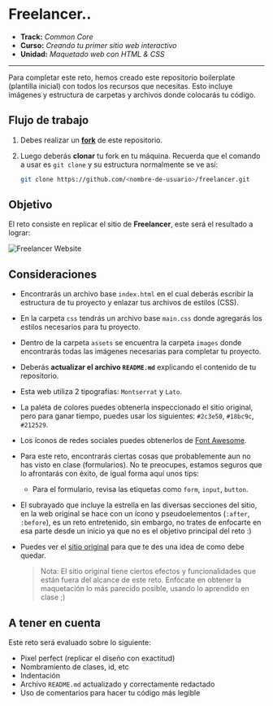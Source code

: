 # Freelancer..

- **Track:** _Common Core_
- **Curso:** _Creando tu primer sitio web interactivo_
- **Unidad:** _Maquetado web con HTML & CSS_

---

Para completar este reto, hemos creado este repositorio boilerplate (plantilla
inicial) con todos los recursos que necesitas. Esto incluye imágenes y
estructura de carpetas y archivos donde colocarás tu código.

## Flujo de trabajo

1. Debes realizar un [**fork**](https://gist.github.com/ivandevp/1de47ae69a5e139a6622d78c882e1f74)
   de este repositorio.

2. Luego deberás **clonar** tu fork en tu máquina. Recuerda que el comando a usar
   es `git clone` y su estructura normalmente se ve así:

   ```bash
   git clone https://github.com/<nombre-de-usuario>/freelancer.git
   ```

## Objetivo

El reto consiste en replicar el sitio de **Freelancer**, este será el resultado
a lograr:

![Freelancer Website](docs/fullpage.png)

## Consideraciones

- Encontrarás un archivo base `index.html` en el cual deberás escribir la
  estructura de tu proyecto y enlazar tus archivos de estilos (CSS).

- En la carpeta `css` tendrás un archivo base `main.css` donde agregarás los
  estilos necesarios para tu proyecto.

- Dentro de la carpeta `assets` se encuentra la carpeta `images` donde
  encontrarás todas las imágenes necesarias para completar tu proyecto.

- Deberás **actualizar el archivo `README.md`** explicando el contenido de tu
  repositorio.

- Esta web utiliza 2 tipografías: `Montserrat` y `Lato`.

- La paleta de colores puedes obtenerla inspeccionado el sitio original, pero
  para ganar tiempo, puedes usar los siguientes: `#2c3e50`, `#18bc9c`,
  `#212529`.

- Los íconos de redes sociales puedes obtenerlos de [Font Awesome](http://fontawesome.io/).

- Para este reto, encontrarás ciertas cosas que probablemente aun no has visto
  en clase (formularios). No te preocupes, estamos seguros que lo afrontarás con
  éxito, de igual forma aquí unos tips:

  - Para el formulario, revisa las etiquetas como `form`, `input`, `button`.

- El subrayado que incluye la estrella en las diversas secciones del sitio, en
  la web original se hace con un ícono y pseudoelementos (`:after`, `:before`),
  es un reto entretenido, sin embargo, no trates de enfocarte en esa parte desde
  un inicio ya que no es el objetivo principal del reto :)

- Puedes ver el [sitio original](https://blackrockdigital.github.io/startbootstrap-freelancer/)
  para que te des una idea de como debe quedar.

  > Nota: El sitio original tiene ciertos efectos y funcionalidades que
  > están fuera del alcance de este reto. Enfócate en obtener la maquetación
  > lo más parecido posible, usando lo aprendido en clase ;)

## A tener en cuenta

Este reto será evaluado sobre lo siguiente:

- Pixel perfect (replicar el diseño con exactitud)
- Nombramiento de clases, id, etc
- Indentación
- Archivo `README.md` actualizado y correctamente redactado
- Uso de comentarios para hacer tu código más legible

